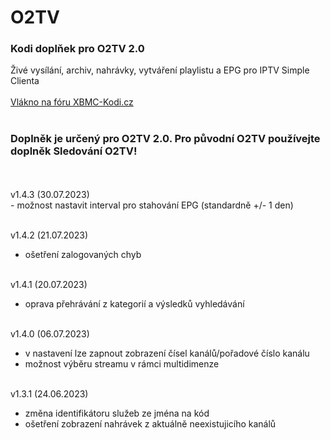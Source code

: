 <h1>O2TV</h1>
<p>
<h3>Kodi doplňek pro O2TV 2.0</h3>
<p>
Živé vysílání, archiv, nahrávky, vytváření playlistu a EPG pro IPTV Simple Clienta<br><br>
<a href="https://www.xbmc-kodi.cz/prispevek-o2tv">Vlákno na fóru XBMC-Kodi.cz</a><br><br>
<h3>Doplněk je určený pro O2TV 2.0. Pro původní O2TV používejte doplněk Sledování O2TV!</h3><br><br>
v1.4.3 (30.07.2023)<br>
- možnost nastavit interval pro stahování EPG (standardně +/- 1 den)<br><br>

v1.4.2 (21.07.2023)<br>
- ošetření zalogovaných chyb<br><br>

v1.4.1 (20.07.2023)<br>
- oprava přehrávání z kategorií a výsledků vyhledávání<br><br>

v1.4.0 (06.07.2023)<br>
- v nastavení lze zapnout zobrazení čísel kanálů/pořadové číslo kanálu<br>
- možnost výběru streamu v rámci multidimenze<br><br>

v1.3.1 (24.06.2023)<br>
- změna identifikátoru služeb ze jména na kód<br>
- ošetření zobrazení nahrávek z aktuálně neexistujicího kanálů<br><br>
</p>
